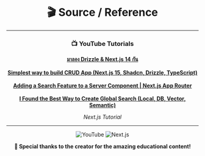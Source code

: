 <div align="center">

# 🎬 Source / Reference

---

### 📺 YouTube Tutorials

**[มาลอง Drizzle & Next.js 14 กัน](https://youtu.be/wLNLNqVHi-g?si=GXgUV1YCiw6b6_wL)**
<br /><br />
**[Simplest way to build CRUD App (Next.js 15, Shadcn, Drizzle, TypeScript)](https://youtu.be/sVy46ocQT-E?si=IH2_lIDcVMweWAiI)**
<br /><br />
**[Adding a Search Feature to a Server Component | Next.js App Router](https://www.youtube.com/watch?v=HQbaiDgH0EA)**
<br /><br />
**[I Found the Best Way to Create Global Search (Local, DB, Vector, Semantic)](https://www.youtube.com/watch?v=OPHU6Gyacvw&t=51s)**

*Next.js Tutorial*

---

<div align="center">
  <img src="https://img.shields.io/badge/YouTube-FF0000?style=for-the-badge&logo=youtube&logoColor=white" alt="YouTube" />
  <img src="https://img.shields.io/badge/Next.js-000000?style=for-the-badge&logo=nextdotjs&logoColor=white" alt="Next.js" />
</div>

**🙏 Special thanks to the creator for the amazing educational content!**

</div>
